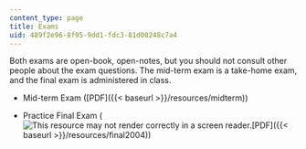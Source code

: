 ```yaml
---
content_type: page
title: Exams
uid: 489f2e96-8f95-9dd1-fdc3-81d00248c7a4
---
```


Both exams are open-book, open-notes, but you should not consult other people about the exam questions. The mid-term exam is a take-home exam, and the final exam is administered in class.

*   Mid-term Exam ([PDF]({{< baseurl >}}/resources/midterm))
    
*   Practice Final Exam (![This resource may not render correctly in a screen reader.](/images/inacessible.gif)[PDF]({{< baseurl >}}/resources/final2004))